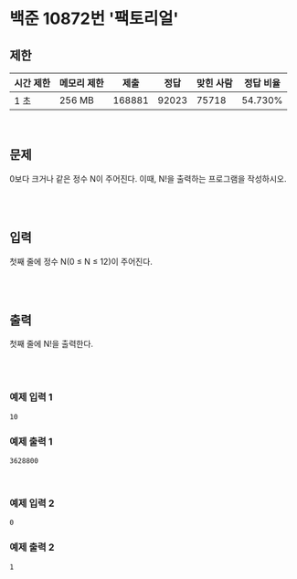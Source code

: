 # 백준 10872번 '팩토리얼'

## 제한
|시간 제한|메모리 제한|제출|정답|맞힌 사람|정답 비율|
|------|------|---|---|----|----|
|1 초|256 MB|168881|92023|75718|54.730%|

<br>

## 문제
0보다 크거나 같은 정수 N이 주어진다. 이때, N!을 출력하는 프로그램을 작성하시오.

<br><br>

## 입력
첫째 줄에 정수 N(0 ≤ N ≤ 12)이 주어진다.

<br><br>

## 출력
첫째 줄에 N!을 출력한다.

<br><br>

### 예제 입력 1
```
10
```
### 예제 출력 1
```
3628800
```
<br>

### 예제 입력 2
```
0
```
### 예제 출력 2
```
1
```